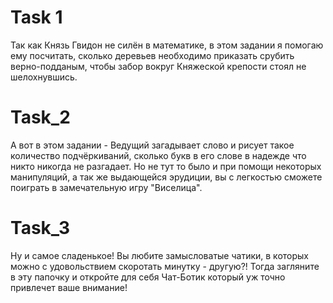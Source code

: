 # Task 1
Так как Князь Гвидон не силён в математике, в этом задании я помогаю ему посчитать, сколько деревьев необходимо приказать срубить верно-подданым, чтобы забор вокруг Княжеской крепости стоял не шелохнувшись.

# Task_2
А вот в этом задании -  Ведущий загадывает слово и рисует такое количество подчёркиваний, сколько букв в его слове в надежде что никто никогда не разгадает. Но не тут то было и при помощи некоторых манипуляций, а так же  выдающейся эрудиции, вы с легкостью сможете поиграть в замечательную игру "Виселица".

# Task_3
Ну и самое сладенькое! Вы любите замысловатые чатики, в которых можно с удовольствием скоротать минутку - другую?! Тогда загляните в эту папочку и откройте для себя Чат-Ботик который уж точно привлечет ваше внимание!
